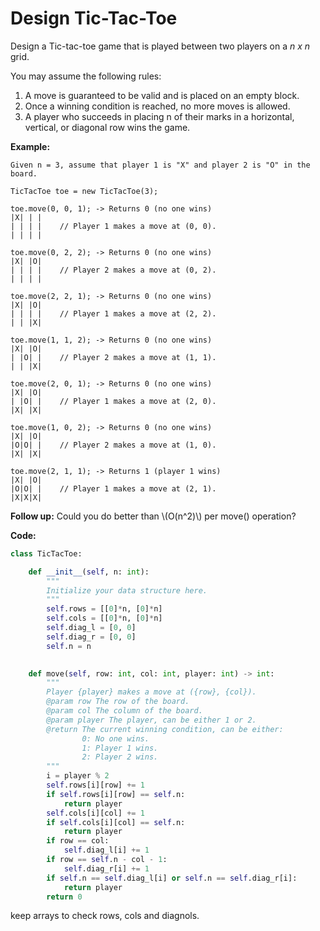 # Design Tic-Tac-Toe

Design a Tic-tac-toe game that is played between two players on a *n x n* grid.

You may assume the following rules:

1. A move is guaranteed to be valid and is placed on an empty block.
2. Once a winning condition is reached, no more moves is allowed.
3. A player who succeeds in placing n of their marks in a horizontal, vertical, or diagonal row wins the game.

**Example:**

```
Given n = 3, assume that player 1 is "X" and player 2 is "O" in the board.

TicTacToe toe = new TicTacToe(3);

toe.move(0, 0, 1); -> Returns 0 (no one wins)
|X| | |
| | | |    // Player 1 makes a move at (0, 0).
| | | |

toe.move(0, 2, 2); -> Returns 0 (no one wins)
|X| |O|
| | | |    // Player 2 makes a move at (0, 2).
| | | |

toe.move(2, 2, 1); -> Returns 0 (no one wins)
|X| |O|
| | | |    // Player 1 makes a move at (2, 2).
| | |X|

toe.move(1, 1, 2); -> Returns 0 (no one wins)
|X| |O|
| |O| |    // Player 2 makes a move at (1, 1).
| | |X|

toe.move(2, 0, 1); -> Returns 0 (no one wins)
|X| |O|
| |O| |    // Player 1 makes a move at (2, 0).
|X| |X|

toe.move(1, 0, 2); -> Returns 0 (no one wins)
|X| |O|
|O|O| |    // Player 2 makes a move at (1, 0).
|X| |X|

toe.move(2, 1, 1); -> Returns 1 (player 1 wins)
|X| |O|
|O|O| |    // Player 1 makes a move at (2, 1).
|X|X|X|
```

**Follow up:**
Could you do better than \\(O(n^2)\\) per move() operation?

**Code:**

```python
class TicTacToe:

    def __init__(self, n: int):
        """
        Initialize your data structure here.
        """
        self.rows = [[0]*n, [0]*n]
        self.cols = [[0]*n, [0]*n]
        self.diag_l = [0, 0]
        self.diag_r = [0, 0]
        self.n = n
        

    def move(self, row: int, col: int, player: int) -> int:
        """
        Player {player} makes a move at ({row}, {col}).
        @param row The row of the board.
        @param col The column of the board.
        @param player The player, can be either 1 or 2.
        @return The current winning condition, can be either:
                0: No one wins.
                1: Player 1 wins.
                2: Player 2 wins.
        """
        i = player % 2
        self.rows[i][row] += 1
        if self.rows[i][row] == self.n:
            return player
        self.cols[i][col] += 1
        if self.cols[i][col] == self.n:
            return player
        if row == col:
            self.diag_l[i] += 1
        if row == self.n - col - 1:
            self.diag_r[i] += 1
        if self.n == self.diag_l[i] or self.n == self.diag_r[i]:
            return player
        return 0
```
keep arrays to check rows, cols and diagnols.